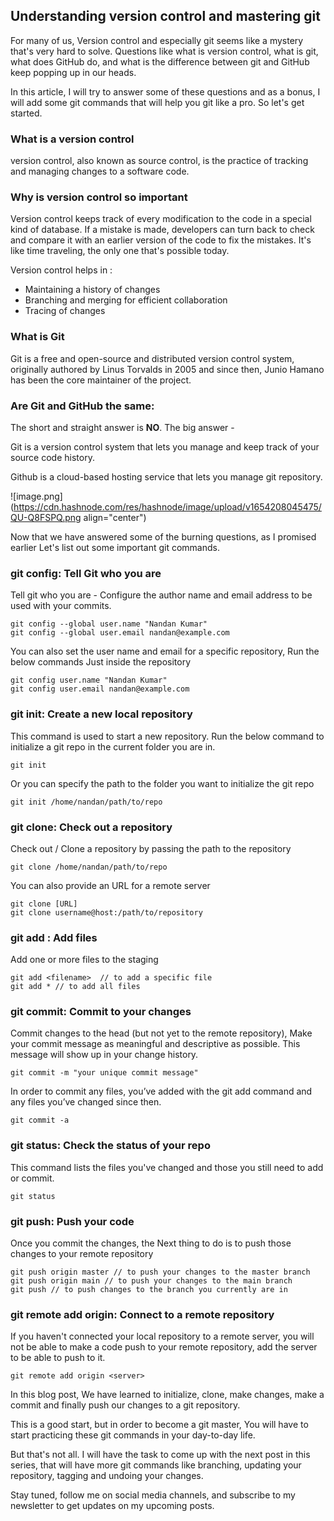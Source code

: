 ## Understanding version control and mastering git

For many of us, Version control and especially git seems like a mystery that's very hard to solve. Questions like what is version control, what is git, what does GitHub do, and what is the difference between git and GitHub keep popping up in our heads. 

In this article, I will try to answer some of these questions and as a bonus, I will add some git commands that will help you git like a pro. So let's get started.

### What is a version control
version control, also known as source control, is the practice of tracking and managing changes to a software code.

### Why is version control so important
Version control keeps track of every modification to the code in a special kind of database. If a mistake is made, developers can turn back to check and compare it with an earlier version of the code to fix the mistakes. It's like time traveling, the only one that's possible today. 

Version control helps in :

- Maintaining a history of changes
- Branching and merging for efficient collaboration
- Tracing of changes

### What is Git
Git is a free and open-source and distributed version control system, originally authored by Linus Torvalds in 2005 and since then, Junio Hamano has been the core maintainer of the project.

### Are Git and GitHub the same:
The short and straight answer is **NO**. 
The big answer - 

Git is a version control system that lets you manage and keep track of your source code history. 

Github is a cloud-based hosting service that lets you manage git repository.

![image.png](https://cdn.hashnode.com/res/hashnode/image/upload/v1654208045475/QU-Q8FSPQ.png align="center")

Now that we have answered some of the burning questions, as I promised earlier Let's list out some important git commands.

### git config: Tell Git who you are
Tell git who you are - Configure the author name and email address to be used with your commits.


```
git config --global user.name "Nandan Kumar"
git config --global user.email nandan@example.com
```

You can also set the user name and email for a specific repository, Run the below commands Just inside the repository
```
git config user.name "Nandan Kumar"
git config user.email nandan@example.com
```
### git init: Create a new local repository
This command is used to start a new repository.  Run the below command to initialize a git repo in the current folder you are in.
```
git init 
```
Or you can specify the path to the folder you want to initialize the git repo
```
git init /home/nandan/path/to/repo
```

### git clone: Check out a repository
Check out / Clone a repository by passing the path to the repository
```
git clone /home/nandan/path/to/repo
```
You can also provide an URL for a remote server
```
git clone [URL]
git clone username@host:/path/to/repository
```
### git add : Add files
Add one or more files to the staging
```
git add <filename>  // to add a specific file
git add * // to add all files
```
### git commit: Commit to your changes
Commit changes to the head (but not yet to the remote repository), Make your commit message as meaningful and descriptive as possible. This message will show up in your change history.
```
git commit -m "your unique commit message" 

```
In order to commit any files, you’ve added with the git add command and any files you’ve changed since then.
```
git commit -a

```
### git status: Check the status of your repo
This command lists the files you've changed and those you still need to add or commit.
```
git status
```
### git push: Push your code
Once you commit the changes, the Next thing to do is to push those changes to your remote repository
```
git push origin master // to push your changes to the master branch
git push origin main // to push your changes to the main branch
git push // to push changes to the branch you currently are in
```

### git remote add origin: Connect to a remote repository
If you haven't connected your local repository to a remote server, you will not be able to make a code push to your remote repository, add the server to be able to push to it.
```
git remote add origin <server>
```

In this blog post, We have learned to initialize, clone, make changes, make a commit and finally push our changes to a git repository. 

This is a good start, but in order to become a git master, You will have to start practicing these git commands in your day-to-day life. 

But that's not all. I will have the task to come up with the next post in this series, that will have more git commands like branching, updating your repository, tagging and undoing your changes.

Stay tuned, follow me on social media channels, and subscribe to my newsletter to get updates on my upcoming posts.

 